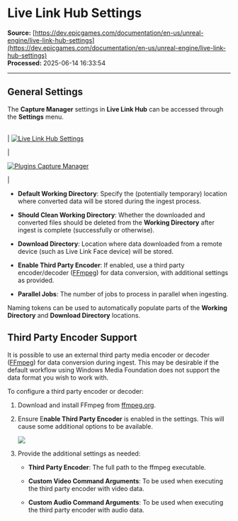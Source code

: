 # Live Link Hub Settings

**Source:** [https://dev.epicgames.com/documentation/en-us/unreal-engine/live-link-hub-settings](https://dev.epicgames.com/documentation/en-us/unreal-engine/live-link-hub-settings)  
**Processed:** 2025-06-14 16:33:54

---

## General Settings

The **Capture Manager** settings in **Live Link Hub** can be accessed through the **Settings** menu.

|  |  |
| --- | --- |
| 
[![Live Link Hub Settings](https://dev.epicgames.com/community/api/documentation/image/fea933d6-0e2a-4167-8261-0c5b10904b69?resizing_type=fit)](https://dev.epicgames.com/community/api/documentation/image/fea933d6-0e2a-4167-8261-0c5b10904b69?resizing_type=fit)



 | 

[![Plugins Capture Manager](https://dev.epicgames.com/community/api/documentation/image/6dd9cd38-9141-496f-89db-7f70c8bef4b5?resizing_type=fit)](https://dev.epicgames.com/community/api/documentation/image/6dd9cd38-9141-496f-89db-7f70c8bef4b5?resizing_type=fit)



 |

-   **Default Working Directory**: Specify the (potentially temporary) location where converted data will be stored during the ingest process.  
    
-   **Should Clean Working Directory**: Whether the downloaded and converted files should be deleted from the **Working Directory** after ingest is complete (successfully or otherwise).
    
-   **Download Directory**: Location where data downloaded from a remote device (such as Live Link Face device) will be stored.
    
-   **Enable Third Party Encoder**: If enabled, use a third party encoder/decoder ([FFmpeg](https://ffmpeg.org/)) for data conversion, with additional settings as provided.
    
-   **Parallel Jobs**: The number of jobs to process in parallel when ingesting.
    

Naming tokens can be used to automatically populate parts of the **Working Directory** and **Download Directory** locations.

## Third Party Encoder Support

It is possible to use an external third party media encoder or decoder ([FFmpeg](https://ffmpeg.org/)) for data conversion during ingest. This may be desirable if the default workflow using Windows Media Foundation does not support the data format you wish to work with.

To configure a third party encoder or decoder:

1.  Download and install FFmpeg from [ffmpeg.org](http://ffmpeg.org/).
    
2.  Ensure E**nable Third Party Encoder** is enabled in the settings. This will cause some additional options to be available.
    
    [![](https://dev.epicgames.com/community/api/documentation/image/f53d0583-7982-488b-8720-e59280acb31f?resizing_type=fit)](https://dev.epicgames.com/community/api/documentation/image/f53d0583-7982-488b-8720-e59280acb31f?resizing_type=fit)
    
3.  Provide the additional settings as needed:
    
    -   **Third Party Encoder**: The full path to the ffmpeg executable.
        
    -   **Custom Video Command Arguments**: To be used when executing the third party encoder with video data.
        
    -   **Custom Audio Command Arguments**: To be used when executing the third party encoder with audio data.